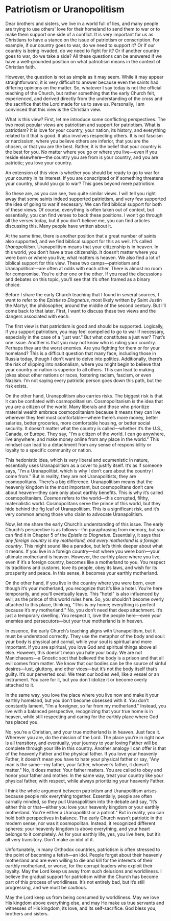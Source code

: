 # Patriotism or Uranopolitism

Dear brothers and sisters, we live in a world full of lies, and many people are trying to use others' love for their homeland to send them to war or to make them support one side of a conflict. It is very important for us as Christians to have a stance on the issue of patriotism or conscription. For example, if our country goes to war, do we need to support it? Or if our country is being invaded, do we need to fight for it? Or if another country goes to war, do we take a side? All these questions can be answered if we have a well-grounded position on what patriotism means in the context of Christian faith.

However, the question is not as simple as it may seem. While it may appear straightforward, it is very difficult to answer because even the saints had differing opinions on the matter. So, whatever I say today is not the official teaching of the Church, but rather something that the early Church felt, experienced, and derived directly from the understanding of the cross and the sacrifice that the Lord made for us to save us. Personally, I am convinced that this view is the Christian view.

What is this view? First, let me introduce some conflicting perspectives. The two most popular views are patriotism and support for patriotism. What is patriotism? It is love for your country, your nation, its history, and everything related to it that is good. It also involves respecting others. It is not fascism or narcissism, where you believe others are inferior, that you are the chosen, or that you are the best. Rather, it is the belief that your country is the best for you. No matter where you go or where you live—even if you reside elsewhere—the country you are from is your country, and you are patriotic; you love your country.

An extension of this view is whether you should be ready to go to war for your country in its interest. If you are conscripted or if something threatens your country, should you go to war? This goes beyond mere patriotism.

So these are, as you can see, two quite similar views. I will tell you right away that some saints indeed supported patriotism, and very few supported the idea of going to war if necessary. We can find biblical support for both of these views. Of course, everything is often taken out of context, but essentially, you can find verses to back these positions. I won’t go through all the verses today, but if you don’t believe me, you can find articles discussing this. Many people have written about it.

At the same time, there is another position that a great number of saints also supported, and we find biblical support for this as well. It’s called *Uranapolitism*. Uranapolitism means that your citizenship is in heaven. In this world, you don’t have a true citizenship. It doesn’t matter where you were born or where you live; what matters is heaven. We also find a lot of biblical support for this view. These two camps—patriotism and Uranapolitism—are often at odds with each other. There is almost no room for compromise. You’re either one or the other. If you read the discussions and debates on this topic, you’ll see that it’s often framed as a binary choice.

Before I share the early Church teaching that I found in several sources, I want to refer to the *Epistle to Diognetus*, most likely written by Saint Justin the Martyr, the philosopher, around the middle of the second century. But I’ll come back to that later. First, I want to discuss these two views and the dangers associated with each.

The first view is that patriotism is good and should be supported. Logically, if you support patriotism, you may feel compelled to go to war if necessary, especially in the case of a "just war." But what constitutes a just war? That’s one issue. Another is that you may not know who is ruling your country. Perhaps they are the worst enemies. Are you fighting for them or for your homeland? This is a difficult question that many face, including those in Russia today, though I don’t want to delve into politics. Additionally, there’s the risk of slipping into nationalism, where you might begin to believe that your country or nation is superior to all others. This can lead to making jokes about other nations or races, fostering racism, fascism, or even Nazism. I’m not saying every patriotic person goes down this path, but the risk exists.

On the other hand, Uranapolitism also carries risks. The biggest risk is that it can be conflated with cosmopolitanism. Cosmopolitanism is the idea that you are a citizen of the world. Many liberals and those who prioritize material wealth embrace cosmopolitanism because it means they can live wherever they feel most comfortable—where there’s more money, better salaries, better groceries, more comfortable housing, or better social security. It doesn’t matter what the country is called—whether it’s the U.S., Canada, or Europe. They say, "I’m a citizen of the world. I can go anywhere, live anywhere, and make money online from any place in the world." This mindset can lead to a detachment from any sense of responsibility or loyalty to a specific community or nation.

This hedonistic idea, which is very liberal and ecumenistic in nature, essentially uses Uranapolitism as a cover to justify itself. It’s as if someone says, "I’m a Uranapolitist, which is why I don’t care about the country I come from." But in reality, they are not Uranapolitists; they are cosmopolitans. There’s a big difference. Uranapolitism means that the heavenly kingdom is the most important, but cosmopolitans don’t care about heaven—they care only about earthly benefits. This is why it’s called cosmopolitanism. *Cosmos* refers to the world—this corrupted, filthy, materialistic world. Cosmopolitans serve the prince of this world, but they hide behind the fig leaf of Uranapolitism. This is a significant risk, and it’s very common among those who claim to advocate Uranapolitism.

Now, let me share the early Church’s understanding of this issue. The early Church’s perspective is as follows—I’m paraphrasing from memory, but you can find it in Chapter 5 of the *Epistle to Diognetus*. Essentially, it says that *any foreign country is my motherland, and every motherland is a foreign country*. This might sound like a paradox, but let’s think deeper about what it means. If you live in a foreign country—not where you were born—your ultimate motherland is heaven. However, the earthly place where you live, even if it’s a foreign country, becomes like a motherland to you. You respect its traditions and customs, love its people, obey its laws, and wish for its prosperity and peace. In this sense, it becomes your earthly motherland.

On the other hand, if you live in the country where you were born, even though it’s your motherland, you recognize that it’s like a hotel. You’re here temporarily, and you’ll eventually leave. This "hotel" is also influenced by evil, as the prince of this world rules here. So, you shouldn’t become overly attached to this place, thinking, "This is my home; everything is perfect because it’s my motherland." No, you don’t need that deep attachment. It’s just a temporary dwelling. You respect it, love the people here—even your enemies and persecutors—but your true motherland is in heaven.

In essence, the early Church’s teaching aligns with Uranapolitism, but it must be understood correctly. They use the metaphor of the body and soul: your body is physical and carnal, while your soul is spiritual and more important. If you are spiritual, you love God and spiritual things above all else. However, this doesn’t mean you hate your body. We are not Manichaeans—a Gnostic sect that believed the body is a prison and that all evil comes from matter. We know that our bodies can be the source of sinful desires—lust, gluttony, and other vices—but it’s not the body itself that’s guilty. It’s our perverted soul. We treat our bodies well, like a vessel or an instrument. You care for it, but you don’t idolize it or become overly attached to it.

In the same way, you love the place where you live now and make it your earthly homeland, but you don’t become obsessed with it. You don’t constantly lament, "I’m a foreigner, so far from my motherland." Instead, you live with a balanced perspective, recognizing that your true home is in heaven, while still respecting and caring for the earthly place where God has placed you.

No, you’re a Christian, and your true motherland is in heaven. Just face it. Wherever you are, do the mission of the Lord. The place you’re in right now is all transitory, and eventually, your journey to your loving Father will be complete through your life in this country. Another analogy I can offer is that of the heavenly Father and the physical father. If you love your heavenly Father, it doesn’t mean you have to hate your physical father or say, "Any man is the same—my father, your father, whoever’s father, it doesn’t matter." No, it does matter. Your father matters. You are called to obey and honor your father and mother. In the same way, treat your country like your physical father, with respect, while always prioritizing your heavenly Father.

I think the whole argument between patriotism and Uranapolitism arises because people mix everything together. Essentially, people are often carnally minded, so they pull Uranapolitism into the debate and say, "It’s either this or that—either you love your heavenly kingdom or your earthly motherland. You’re either a Uranapolitist or a patriot." But in reality, you can hold both perspectives in balance. The early Church wasn’t patriotic in the modern sense, nor was it cosmopolitan. Instead, it recognized different spheres: your heavenly kingdom is above everything, and your heart belongs to it completely. As for your earthly life, yes, you live here, but it’s all very transitory. Don’t make an idol of it.

Unfortunately, in many Orthodox countries, patriotism is often stressed to the point of becoming a fetish—an idol. People forget about their heavenly motherland and are even willing to die and kill for the interests of their earthly motherland, or worse, for the corrupt leaders who exploit their loyalty. May the Lord keep us away from such delusions and worldliness. I believe the gradual support for patriotism within the Church has become part of this process of worldliness. It’s not entirely bad, but it’s still progressing, and we must be cautious.

May the Lord keep us from being consumed by worldliness. May we love His kingdom above everything else, and may He make us true servants and witnesses of His kingdom, its love, and its self-sacrifice. God bless you, brothers and sisters.

